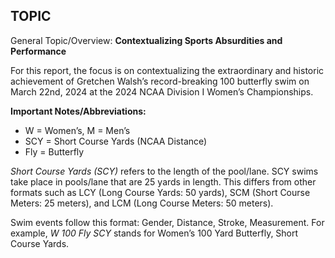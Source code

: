 ## TOPIC

General Topic/Overview: **Contextualizing Sports Absurdities and
Performance**

For this report, the focus is on contextualizing the extraordinary and
historic achievement of Gretchen Walsh’s record-breaking 100 butterfly
swim on March 22nd, 2024 at the 2024 NCAA Division I Women’s
Championships.

**Important Notes/Abbreviations:**

-   W = Women’s, M = Men’s
-   SCY = Short Course Yards (NCAA Distance)
-   Fly = Butterfly

*Short Course Yards (SCY)* refers to the length of the pool/lane. SCY
swims take place in pools/lane that are 25 yards in length. This differs
from other formats such as LCY (Long Course Yards: 50 yards), SCM (Short
Course Meters: 25 meters), and LCM (Long Course Meters: 50 meters).

Swim events follow this format: Gender, Distance, Stroke, Measurement.
For example, *W 100 Fly SCY* stands for Women’s 100 Yard Butterfly,
Short Course Yards.

